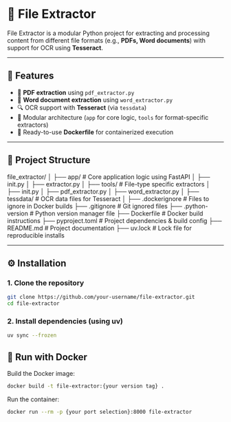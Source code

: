 # 📂 File Extractor

File Extractor is a modular Python project for extracting and processing content from different file formats (e.g., **PDFs, Word documents**) with support for OCR using **Tesseract**.

---

## 🚀 Features

- 📑 **PDF extraction** using `pdf_extractor.py`
- 📝 **Word document extraction** using `word_extractor.py`
- 🔍 OCR support with **Tesseract** (via `tessdata`)
- 🧩 Modular architecture (`app` for core logic, `tools` for format-specific extractors)
- 🐳 Ready-to-use **Dockerfile** for containerized execution

---

## 📂 Project Structure

file_extractor/
│
├── app/ # Core application logic using FastAPI
│ ├── init.py
│ ├── extractor.py
│
├── tools/ # File-type specific extractors
│ ├── init.py
│ ├── pdf_extractor.py
│ ├── word_extractor.py
│
├── tessdata/ # OCR data files for Tesseract
│
├── .dockerignore # Files to ignore in Docker builds
├── .gitignore # Git ignored files
├── .python-version # Python version manager file
├── Dockerfile # Docker build instructions
├── pyproject.toml # Project dependencies & build config
├── README.md # Project documentation
├── uv.lock # Lock file for reproducible installs

---

## ⚙️ Installation

### 1. Clone the repository
```bash
git clone https://github.com/your-username/file-extractor.git
cd file-extractor
```

### 2. Install dependencies (using uv)
```bash
uv sync --frozen
```

## 🐳 Run with Docker

Build the Docker image:
```bash
docker build -t file-extractor:{your version tag} .
```

Run the container:
```bash
docker run --rm -p {your port selection}:8000 file-extractor
```